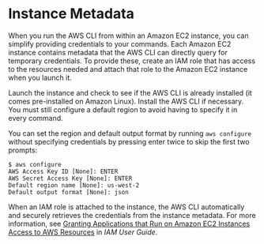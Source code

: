 # Instance Metadata<a name="cli-configure-metadata"></a>

When you run the AWS CLI from within an Amazon EC2 instance, you can simplify providing credentials to your commands\. Each Amazon EC2 instance contains metadata that the AWS CLI can directly query for temporary credentials\. To provide these, create an IAM role that has access to the resources needed and attach that role to the Amazon EC2 instance when you launch it\.

Launch the instance and check to see if the AWS CLI is already installed \(it comes pre\-installed on Amazon Linux\)\. Install the AWS CLI if necessary\. You must still configure a default region to avoid having to specify it in every command\. 

You can set the region and default output format by running `aws configure` without specifying credentials by pressing enter twice to skip the first two prompts: 

```
$ aws configure
AWS Access Key ID [None]: ENTER
AWS Secret Access Key [None]: ENTER
Default region name [None]: us-west-2
Default output format [None]: json
```

When an IAM role is attached to the instance, the AWS CLI automatically and securely retrieves the credentials from the instance metadata\. For more information, see [Granting Applications that Run on Amazon EC2 Instances Access to AWS Resources](https://docs.aws.amazon.com/IAM/latest/UserGuide/role-usecase-ec2app.html) in *IAM User Guide*\.